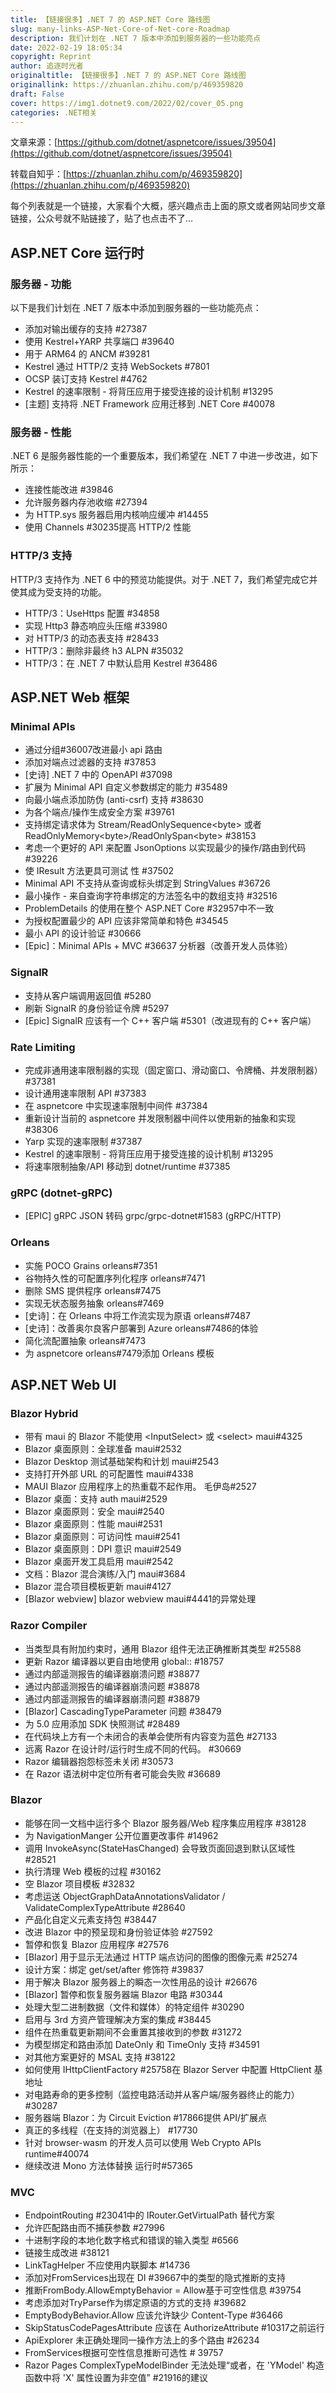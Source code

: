 ```yaml
---
title: 【链接很多】.NET 7 的 ASP.NET Core 路线图
slug: many-links-ASP-Net-Core-of-Net-core-Roadmap
description: 我们计划在 .NET 7 版本中添加到服务器的一些功能亮点
date: 2022-02-19 18:05:34
copyright: Reprint
author: 追逐时光者
originaltitle: 【链接很多】.NET 7 的 ASP.NET Core 路线图
originallink: https://zhuanlan.zhihu.com/p/469359820
draft: False
cover: https://img1.dotnet9.com/2022/02/cover_05.png
categories: .NET相关
---
```


文章来源：[https://github.com/dotnet/aspnetcore/issues/39504](https://github.com/dotnet/aspnetcore/issues/39504)

转载自知乎：[https://zhuanlan.zhihu.com/p/469359820](https://zhuanlan.zhihu.com/p/469359820)

每个列表就是一个链接，大家看个大概，感兴趣点击上面的原文或者网站同步文章链接，公众号就不贴链接了，贴了也点击不了...

## ASP.NET Core 运行时

### 服务器 - 功能

以下是我们计划在 .NET 7 版本中添加到服务器的一些功能亮点：

- 添加对输出缓存的支持 #27387
- 使用 Kestrel+YARP 共享端口 #39640
- 用于 ARM64 的 ANCM #39281
- Kestrel 通过 HTTP/2 支持 WebSockets #7801
- OCSP 装订支持 Kestrel #4762
- Kestrel 的速率限制 - 将背压应用于接受连接的设计机制 #13295
- [主题] 支持将 .NET Framework 应用迁移到 .NET Core #40078

### 服务器 - 性能

.NET 6 是服务器性能的一个重要版本，我们希望在 .NET 7 中进一步改进，如下所示：

- 连接性能改进 #39846
- 允许服务器内存池收缩 #27394
- 为 HTTP.sys 服务器启用内核响应缓冲 #14455
- 使用 Channels #30235提高 HTTP/2 性能

### HTTP/3 支持

HTTP/3 支持作为 .NET 6 中的预览功能提供。对于 .NET 7，我们希望完成它并使其成为受支持的功能。

- HTTP/3：UseHttps 配置 #34858
- 实现 Http3 静态响应头压缩 #33980
- 对 HTTP/3 的动态表支持 #28433
- HTTP/3：删除非最终 h3 ALPN #35032
- HTTP/3：在 .NET 7 中默认启用 Kestrel #36486

## ASP.NET Web 框架

### Minimal APIs

- 通过分组#36007改进最小 api 路由
- 添加对端点过滤器的支持 #37853
- [史诗] .NET 7 中的 OpenAPI #37098
- 扩展为 Minimal API 自定义参数绑定的能力 #35489
- 向最小端点添加防伪 (anti-csrf) 支持 #38630
- 为各个端点/操作生成安全方案 #39761
- 支持绑定请求体为 Stream/ReadOnlySequence&lt;byte&gt; 或者 ReadOnlyMemory&lt;byte&gt;/ReadOnlySpan&lt;byte&gt; #38153
- 考虑一个更好的 API 来配置 JsonOptions 以实现最少的操作/路由到代码 #39226
- 使 IResult 方法更具可测试 性 #37502
- Minimal API 不支持从查询或标头绑定到 StringValues #36726
- 最小操作 - 来自查询字符串绑定的方法签名中的数组支持 #32516
- ProblemDetails 的使用在整个 ASP.NET Core #32957中不一致
- 为授权配置最少的 API 应该非常简单和特色 #34545
- 最小 API 的设计验证 #30666
- [Epic]：Minimal APIs + MVC #36637 分析器（改善开发人员体验）

### SignalR

- 支持从客户端调用返回值 #5280
- 刷新 SignalR 的身份验证令牌 #5297
- [Epic] SignalR 应该有一个 C++ 客户端 #5301（改进现有的 C++ 客户端）

### Rate Limiting

- 完成非通用速率限制器的实现（固定窗口、滑动窗口、令牌桶、并发限制器） #37381
- 设计通用速率限制 API #37383
- 在 aspnetcore 中实现速率限制中间件 #37384
- 重新设计当前的 aspnetcore 并发限制器中间件以使用新的抽象和实现 #38306
- Yarp 实现的速率限制 #37387
- Kestrel 的速率限制 - 将背压应用于接受连接的设计机制 #13295
- 将速率限制抽象/API 移动到 dotnet/runtime #37385

### gRPC (dotnet-gRPC)

- [EPIC] gRPC JSON 转码 grpc/grpc-dotnet#1583 (gRPC/HTTP)

### Orleans

- 实施 POCO Grains orleans#7351
- 谷物持久性的可配置序列化程序 orleans#7471
- 删除 SMS 提供程序 orleans#7475
- 实现无状态服务抽象 orleans#7469
- [史诗]：在 Orleans 中将工作流实现为原语 orleans#7487
- [史诗]：改善奥尔良客户部署到 Azure orleans#7486的体验
- 简化流配置抽象 orleans#7473
- 为 aspnetcore orleans#7479添加 Orleans 模板

## ASP.NET Web UI

### Blazor Hybrid

- 带有 maui 的 Blazor 不能使用 &lt;InputSelect&gt; 或 &lt;select&gt; maui#4325
- Blazor 桌面原则：全球准备 maui#2532
- Blazor Desktop 测试基础架构和计划 maui#2543
- 支持打开外部 URL 的可配置性 maui#4338
- MAUI Blazor 应用程序上的热重载不起作用。 毛伊岛#2527
- Blazor 桌面：支持 auth maui#2529
- Blazor 桌面原则：安全 maui#2540
- Blazor 桌面原则：性能 maui#2531
- Blazor 桌面原则：可访问性 maui#2541
- Blazor 桌面原则：DPI 意识 maui#2549
- Blazor 桌面开发工具启用 maui#2542
- 文档：Blazor 混合演练/入门 maui#3684
- Blazor 混合项目模板更新 maui#4127
- [Blazor webview] blazor webview maui#4441的异常处理

### Razor Compiler

- 当类型具有附加约束时，通用 Blazor 组件无法正确推断其类型 #25588
- 更新 Razor 编译器以更自由地使用 global:: #18757
- 通过内部遥测报告的编译器崩溃问题 #38877
- 通过内部遥测报告的编译器崩溃问题 #38878
- 通过内部遥测报告的编译器崩溃问题 #38879
- [Blazor] CascadingTypeParameter 问题 #38479
- 为 5.0 应用添加 SDK 快照测试 #28489
- 在代码块上方有一个未闭合的表单会使所有内容变为蓝色 #27133
- 远离 Razor 在设计时/运行时生成不同的代码。 #30669
- Razor 编辑器抱怨标签未关闭 #30573
- 在 Razor 语法树中定位所有者可能会失败 #36689

### Blazor

- 能够在同一文档中运行多个 Blazor 服务器/Web 程序集应用程序 #38128
- 为 NavigationManger 公开位置更改事件 #14962
- 调用 InvokeAsync(StateHasChanged) 会导致页面回退到默认区域性 #28521
- 执行清理 Web 模板的过程 #30162
- 空 Blazor 项目模板 #32832
- 考虑运送 ObjectGraphDataAnnotationsValidator / ValidateComplexTypeAttribute #28640
- 产品化自定义元素支持包 #38447
- 改进 Blazor 中的预呈现和身份验证体验 #27592
- 暂停和恢复 Blazor 应用程序 #27576
- [Blazor] 用于显示无法通过 HTTP 端点访问的图像的图像元素 #25274
- 设计方案：绑定 get/set/after 修饰符 #39837
- 用于解决 Blazor 服务器上的瞬态一次性用品的设计 #26676
- [Blazor] 暂停和恢复服务器端 Blazor 电路 #30344
- 处理大型二进制数据（文件和媒体）的特定组件 #30290
- 启用与 3rd 方资产管理解决方案的集成 #38445
- 组件在热重载更新期间不会重置其接收到的参数 #31272
- 为模型绑定和路由添加 DateOnly 和 TimeOnly 支持 #34591
- 对其他方案更好的 MSAL 支持 #38122
- 如何使用 IHttpClientFactory #25758在 Blazor Server 中配置 HttpClient 基地址
- 对电路寿命的更多控制（监控电路活动并从客户端/服务器终止的能力） #30287
- 服务器端 Blazor：为 Circuit Eviction #17866提供 API/扩展点
- 真正的多线程（在支持的浏览器上） #17730
- 针对 browser-wasm 的开发人员可以使用 Web Crypto APIs runtime#40074
- 继续改进 Mono 方法体替换 运行时#57365

### MVC

- EndpointRouting #23041中的 IRouter.GetVirtualPath 替代方案
- 允许匹配路由而不捕获参数 #27996
- 十进制字段的本地化数字格式和错误的输入类型 #6566
- 链接生成改进 #38121
- LinkTagHelper 不应使用内联脚本 #14736
- 添加对FromServices出现在 DI #39667中的类型的隐式推断的支持
- 推断FromBody.AllowEmptyBehavior = Allow基于可空性信息 #39754
- 考虑添加对TryParse作为绑定原语的方式的支持 #39682
- EmptyBodyBehavior.Allow 应该允许缺少 Content-Type #36466
- SkipStatusCodePagesAttribute 应该在 AuthorizeAttribute #10317之前运行
- ApiExplorer 未正确处理同一操作方法上的多个路由 #26234
- FromServices根据可空性信息推断可选性 # 39757
- Razor Pages ComplexTypeModelBinder 无法处理“或者，在 'YModel' 构造函数中将 'X' 属性设置为非空值” #21916的建议